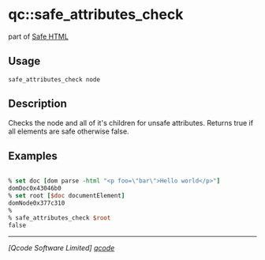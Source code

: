 qc::safe_attributes_check
===========

part of [Safe HTML](../safe-html-markdown.md)

Usage
-----
`safe_attributes_check node`

Description
-----------
Checks the node and all of it's children for unsafe attributes.
Returns true if all elements are safe otherwise false.

Examples
--------
```tcl

% set doc [dom parse -html "<p foo=\"bar\">Hello world</p>"]
domDoc0x43046b0
% set root [$doc documentElement]
domNode0x377c310
%
% safe_attributes_check $root
false

```

----------------------------------
*[Qcode Software Limited] [qcode]*

[qcode]: http://www.qcode.co.uk "Qcode Software"